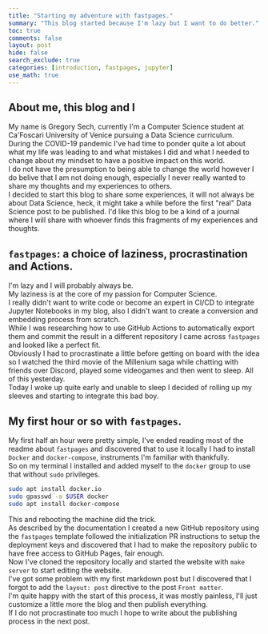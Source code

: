 ```yaml
---
title: "Starting my adventure with fastpages."
summary: "This blog started because I'm lazy but I want to do better."
toc: true
comments: false
layout: post
hide: false
search_exclude: true
categories: [introduction, fastpages, jupyter]
use_math: true
---
```


##  About me, this blog and I

My name is Gregory Sech, currently I'm a Computer Science student at Ca'Foscari 
University of Venice pursuing a Data Science curriculum.  
During the COVID-19 pandemic I've had time to ponder quite a lot about what my 
life was leading to and what mistakes I did and what I needed to change about 
my mindset to have a positive impact on this world.  
I do not have the presumption to being able to change the world however I do 
belive that I am not doing enough, especially I never really wanted to share 
my thoughts and my experiences to others.   
I decided to start this blog to share some experiences, it will not always be 
about Data Science, heck, it might take a while before the first "real" Data
Science post to be published. I'd like this blog to be a kind of a journal where
I will share with whoever finds this fragments of my experiences and thoughts.

## `fastpages`: a choice of laziness, procrastination and Actions.

I'm lazy and I will probably always be.  
My laziness is at the core of my passion for Computer Science.  
I really didn't want to write code or become an expert in CI/CD to integrate 
Jupyter Notebooks in my blog, also I didn't want to create a conversion and 
embedding process from scratch.  
While I was researching how to use GitHub Actions to automatically export them 
and commit the result in a different repository I came across `fastpages` and 
looked like a perfect fit.  
Obviously I had to procrastinate a little before getting on board with the idea 
so I watched the third movie of the Millenium saga while chatting with friends 
over Discord, played some videogames and then went to sleep. All of this 
yesterday.  
Today I woke up quite early and unable to sleep I decided of rolling up my 
sleeves and starting to integrate this bad boy.  

## My first hour or so with `fastpages`.
My first half an hour were pretty simple, I've ended reading most of the 
readme about `fastpages` and discovered that to use it locally I had to install
`Docker` and `docker-compose`, instruments I'm familiar with thankfully.  
So on my terminal I installed and added myself to the `docker` group to use 
that without `sudo` privileges.

```bash
sudo apt install docker.io
sudo gpasswd -a $USER docker
sudo apt install docker-compose
```

This and rebooting the machine did the trick.  
As described by the documentation I created a new GitHub repository using the 
`fastpages` template followed the initialization PR instructions to setup the 
deployment keys and discovered that I had to make the repository public to have 
free access to GitHub Pages, fair enough.  
Now I've cloned the repository locally and started the website with `make server`
to start editing the website.  
I've got some problem with my first markdown post but I discovered that I 
forgot to add the `layout: post` directive to the post `Front matter`.   
I'm quite happy with the start of this process, it was mostly painless, I'll 
just customize a little more the blog and then publish everything.  
If I do not procrastinate too much I hope to write about the publishing process
in the next post.